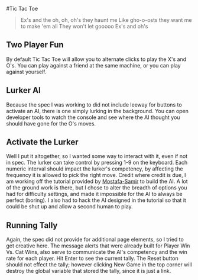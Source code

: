 #Tic Tac Toe
>Ex's and the oh, oh, oh's they haunt me
>Like gho-o-osts they want me to make 'em all
>They won't let gooooo
>Ex's and oh's

## Two Player Fun
By default Tic Tac Toe will allow you to alternate clicks to play the X's and O's. You can play against a friend at the same machine, or you can play against yourself.

## Lurker AI
Because the spec I was working to did not include leeway for buttons to activate an AI, there is one simply lurking in the background. You can open developer tools to watch the console and see where the AI thought you should have gone for the O's moves.

## Activate the Lurker
Well I put it altogether, so I wanted some way to interact with it, even if not in spec. The lurker can take control by pressing 1-9 on the keyboard. Each numeric interval should impact the lurker's competency, by affecting the frequency it is allowed to pick the right move. Credit where credit is due, I am working off the tutorial provided by [Mostafa-Samir](https://mostafa-samir.github.io/Tic-Tac-Toe-AI/) to build the AI. A lot of the ground work is there, but I chose to alter the breadth of options you had for difficulty settings, and made it impossible for the AI to always be perfect (boring). I also had to hack the AI designed in the tutorial so that it could be shut up and allow a second human to play.

## Running Tally
Again, the spec did not provide for additional page elements, so I tried to get creative here. The message alerts that were already built for Player Win Vs. Cat Wins, also serve to communicate the AI's competency and the win rate for each player. Hit Enter to see the current tally. The Reset button should not effect the tally; however clicking New Game in the top corner will destroy the global variable that stored the tally, since it is just a link. 
